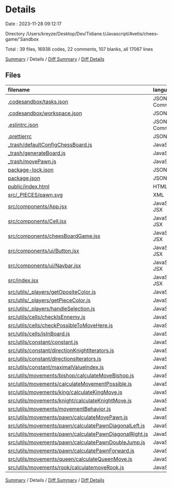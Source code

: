 # Details

Date : 2023-11-28 09:12:17

Directory /Users/kreyze/Desktop/Dev/Tidiane.t/Javascript/Avetis/chees-game/'Sandbox

Total : 39 files,  16938 codes, 22 comments, 107 blanks, all 17067 lines

[Summary](results.md) / Details / [Diff Summary](diff.md) / [Diff Details](diff-details.md)

## Files
| filename | language | code | comment | blank | total |
| :--- | :--- | ---: | ---: | ---: | ---: |
| [.codesandbox/tasks.json](/.codesandbox/tasks.json) | JSON with Comments | 33 | 2 | 2 | 37 |
| [.codesandbox/workspace.json](/.codesandbox/workspace.json) | JSON | 20 | 0 | 0 | 20 |
| [.eslintrc.json](/.eslintrc.json) | JSON with Comments | 224 | 1 | 1 | 226 |
| [.prettierrc](/.prettierrc) | JSON | 12 | 0 | 0 | 12 |
| [_trash/defaultConfigChessBoard.js](/_trash/defaultConfigChessBoard.js) | JavaScript | 66 | 0 | 1 | 67 |
| [_trash/generateBoard.js](/_trash/generateBoard.js) | JavaScript | 7 | 4 | 3 | 14 |
| [_trash/movePawn.js](/_trash/movePawn.js) | JavaScript | 0 | 4 | 1 | 5 |
| [package-lock.json](/package-lock.json) | JSON | 16,045 | 0 | 1 | 16,046 |
| [package.json](/package.json) | JSON | 38 | 0 | 1 | 39 |
| [public/index.html](/public/index.html) | HTML | 16 | 0 | 2 | 18 |
| [src/_PIECES/pawn.svg](/src/_PIECES/pawn.svg) | XML | 1 | 0 | 0 | 1 |
| [src/components/App.jsx](/src/components/App.jsx) | JavaScript JSX | 12 | 0 | 3 | 15 |
| [src/components/Cell.jsx](/src/components/Cell.jsx) | JavaScript JSX | 50 | 0 | 6 | 56 |
| [src/components/cheesBoardGame.jsx](/src/components/cheesBoardGame.jsx) | JavaScript JSX | 47 | 0 | 4 | 51 |
| [src/components/ui/Button.jsx](/src/components/ui/Button.jsx) | JavaScript JSX | 9 | 0 | 3 | 12 |
| [src/components/ui/Navbar.jsx](/src/components/ui/Navbar.jsx) | JavaScript JSX | 34 | 0 | 3 | 37 |
| [src/index.jsx](/src/index.jsx) | JavaScript JSX | 7 | 3 | 4 | 14 |
| [src/utils/_players/getOpositeColor.js](/src/utils/_players/getOpositeColor.js) | JavaScript | 6 | 0 | 2 | 8 |
| [src/utils/_players/getPieceColor.js](/src/utils/_players/getPieceColor.js) | JavaScript | 9 | 0 | 3 | 12 |
| [src/utils/_players/handleSelection.js](/src/utils/_players/handleSelection.js) | JavaScript | 8 | 0 | 2 | 10 |
| [src/utils/cells/checkIsEnnemy.js](/src/utils/cells/checkIsEnnemy.js) | JavaScript | 2 | 0 | 1 | 3 |
| [src/utils/cells/checkPossibleToMoveHere.js](/src/utils/cells/checkPossibleToMoveHere.js) | JavaScript | 9 | 0 | 3 | 12 |
| [src/utils/cells/isInBoard.js](/src/utils/cells/isInBoard.js) | JavaScript | 5 | 0 | 1 | 6 |
| [src/utils/constant/constant.js](/src/utils/constant/constant.js) | JavaScript | 22 | 8 | 4 | 34 |
| [src/utils/constant/directionKnightIterators.js](/src/utils/constant/directionKnightIterators.js) | JavaScript | 10 | 0 | 1 | 11 |
| [src/utils/constant/directionsIterators.js](/src/utils/constant/directionsIterators.js) | JavaScript | 11 | 0 | 2 | 13 |
| [src/utils/constant/maximalValueIndex.js](/src/utils/constant/maximalValueIndex.js) | JavaScript | 2 | 0 | 1 | 3 |
| [src/utils/movements/bishop/calculateMoveBishop.js](/src/utils/movements/bishop/calculateMoveBishop.js) | JavaScript | 29 | 0 | 8 | 37 |
| [src/utils/movements/calculateMovementPossible.js](/src/utils/movements/calculateMovementPossible.js) | JavaScript | 10 | 0 | 2 | 12 |
| [src/utils/movements/king/calculateKingMove.js](/src/utils/movements/king/calculateKingMove.js) | JavaScript | 29 | 0 | 5 | 34 |
| [src/utils/movements/knight/calculateKnightMove.js](/src/utils/movements/knight/calculateKnightMove.js) | JavaScript | 24 | 0 | 6 | 30 |
| [src/utils/movements/movementBehavior.js](/src/utils/movements/movementBehavior.js) | JavaScript | 15 | 0 | 2 | 17 |
| [src/utils/movements/pawn/calculateMovePawn.js](/src/utils/movements/pawn/calculateMovePawn.js) | JavaScript | 12 | 0 | 3 | 15 |
| [src/utils/movements/pawn/calculatePawnDiagonalLeft.js](/src/utils/movements/pawn/calculatePawnDiagonalLeft.js) | JavaScript | 16 | 0 | 3 | 19 |
| [src/utils/movements/pawn/calculatePawnDiagonalRight.js](/src/utils/movements/pawn/calculatePawnDiagonalRight.js) | JavaScript | 16 | 0 | 3 | 19 |
| [src/utils/movements/pawn/calculatePawnDoubleJump.js](/src/utils/movements/pawn/calculatePawnDoubleJump.js) | JavaScript | 14 | 0 | 2 | 16 |
| [src/utils/movements/pawn/calculatePawnForward.js](/src/utils/movements/pawn/calculatePawnForward.js) | JavaScript | 12 | 0 | 2 | 14 |
| [src/utils/movements/queen/calculateQueenMove.js](/src/utils/movements/queen/calculateQueenMove.js) | JavaScript | 27 | 0 | 8 | 35 |
| [src/utils/movements/rook/calculatemoveRook.js](/src/utils/movements/rook/calculatemoveRook.js) | JavaScript | 29 | 0 | 8 | 37 |

[Summary](results.md) / Details / [Diff Summary](diff.md) / [Diff Details](diff-details.md)